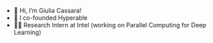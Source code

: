 - 👋 Hi, I’m Giulia Cassara!
- 🚀 I co-founded Hyperable
- 👨‍💻 Research Intern at Intel (working on Parallel Computing for Deep Learning)

<!---
giuliacassara/giuliacassara is a ✨ special ✨ repository because its `README.md` (this file) appears on your GitHub profile.
You can click the Preview link to take a look at your changes.
--->
